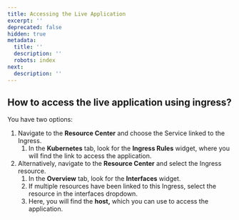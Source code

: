 ```yaml
---
title: Accessing the Live Application
excerpt: ''
deprecated: false
hidden: true
metadata:
  title: ''
  description: ''
  robots: index
next:
  description: ''
---
```

## How to access the live application using ingress?

You have two options:

1. Navigate to the **Resource Center** and choose the Service linked to the Ingress. 
   1. In the **Kubernetes** tab, look for the **Ingress Rules** widget, where you will find the link to access the application.
2. Alternatively, navigate to the **Resource Center** and select the Ingress resource. 
   1. In the **Overview** tab, look for the **Interfaces** widget. 
   2. If multiple resources have been linked to this Ingress, select the resource in the interfaces dropdown. 
   3. Here, you will find the **host,** which you can use to access the application.
